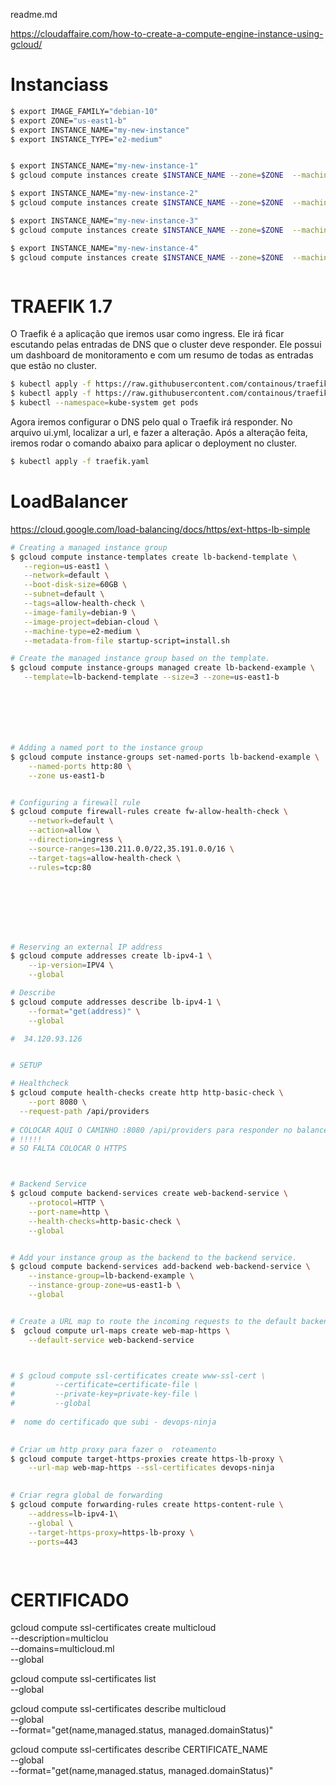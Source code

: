 readme.md

https://cloudaffaire.com/how-to-create-a-compute-engine-instance-using-gcloud/

# Instanciass

```sh
$ export IMAGE_FAMILY="debian-10"
$ export ZONE="us-east1-b"
$ export INSTANCE_NAME="my-new-instance"
$ export INSTANCE_TYPE="e2-medium"


$ export INSTANCE_NAME="my-new-instance-1"
$ gcloud compute instances create $INSTANCE_NAME --zone=$ZONE  --machine-type=$INSTANCE_TYPE  --boot-disk-size=120GB  --image-family=centos-7 --image-project=centos-cloud

$ export INSTANCE_NAME="my-new-instance-2"
$ gcloud compute instances create $INSTANCE_NAME --zone=$ZONE  --machine-type=$INSTANCE_TYPE  --boot-disk-size=120GB  --image-family=centos-7 --image-project=centos-cloud

$ export INSTANCE_NAME="my-new-instance-3"
$ gcloud compute instances create $INSTANCE_NAME --zone=$ZONE  --machine-type=$INSTANCE_TYPE  --boot-disk-size=120GB  --image-family=centos-7 --image-project=centos-cloud

$ export INSTANCE_NAME="my-new-instance-4"
$ gcloud compute instances create $INSTANCE_NAME --zone=$ZONE  --machine-type=$INSTANCE_TYPE  --boot-disk-size=120GB  --image-family=centos-7 --image-project=centos-cloud --metadata-from-file startup-script=install.sh



```




# TRAEFIK 1.7

O Traefik é a aplicação que iremos usar como ingress. Ele irá ficar escutando pelas entradas de DNS que o cluster deve responder. Ele possui um dashboard de  monitoramento e com um resumo de todas as entradas que estão no cluster.
```sh
$ kubectl apply -f https://raw.githubusercontent.com/containous/traefik/v1.7/examples/k8s/traefik-rbac.yaml
$ kubectl apply -f https://raw.githubusercontent.com/containous/traefik/v1.7/examples/k8s/traefik-ds.yaml
$ kubectl --namespace=kube-system get pods
```
Agora iremos configurar o DNS pelo qual o Traefik irá responder. No arquivo ui.yml, localizar a url, e fazer a alteração. Após a alteração feita, iremos rodar o comando abaixo para aplicar o deployment no cluster.
```sh
$ kubectl apply -f traefik.yaml
```




# LoadBalancer


https://cloud.google.com/load-balancing/docs/https/ext-https-lb-simple

```sh
# Creating a managed instance group
$ gcloud compute instance-templates create lb-backend-template \
   --region=us-east1 \
   --network=default \
   --boot-disk-size=60GB \
   --subnet=default \
   --tags=allow-health-check \
   --image-family=debian-9 \
   --image-project=debian-cloud \
   --machine-type=e2-medium \
   --metadata-from-file startup-script=install.sh

# Create the managed instance group based on the template.
$ gcloud compute instance-groups managed create lb-backend-example \
   --template=lb-backend-template --size=3 --zone=us-east1-b







# Adding a named port to the instance group
$ gcloud compute instance-groups set-named-ports lb-backend-example \
    --named-ports http:80 \
    --zone us-east1-b


# Configuring a firewall rule
$ gcloud compute firewall-rules create fw-allow-health-check \
    --network=default \
    --action=allow \
    --direction=ingress \
    --source-ranges=130.211.0.0/22,35.191.0.0/16 \
    --target-tags=allow-health-check \
    --rules=tcp:80








# Reserving an external IP address
$ gcloud compute addresses create lb-ipv4-1 \
    --ip-version=IPV4 \
    --global

# Describe
$ gcloud compute addresses describe lb-ipv4-1 \
    --format="get(address)" \
    --global

#  34.120.93.126


# SETUP

# Healthcheck
$ gcloud compute health-checks create http http-basic-check \
	--port 8080 \
  --request-path /api/providers
    
# COLOCAR AQUI O CAMINHO :8080 /api/providers para responder no balanceador
# !!!!!
# SO FALTA COLOCAR O HTTPS



# Backend Service
$ gcloud compute backend-services create web-backend-service \
    --protocol=HTTP \
    --port-name=http \
    --health-checks=http-basic-check \
    --global


# Add your instance group as the backend to the backend service.
$ gcloud compute backend-services add-backend web-backend-service \
    --instance-group=lb-backend-example \
    --instance-group-zone=us-east1-b \
    --global


# Create a URL map to route the incoming requests to the default backend service.
$  gcloud compute url-maps create web-map-https \
    --default-service web-backend-service



# $ gcloud compute ssl-certificates create www-ssl-cert \
#         --certificate=certificate-file \
#         --private-key=private-key-file \
#         --global
    
#  nome do certificado que subi - devops-ninja

    
# Criar um http proxy para fazer o  roteamento
$ gcloud compute target-https-proxies create https-lb-proxy \
    --url-map web-map-https --ssl-certificates devops-ninja
    

# Criar regra global de forwarding 
$ gcloud compute forwarding-rules create https-content-rule \
    --address=lb-ipv4-1\
    --global \
    --target-https-proxy=https-lb-proxy \
    --ports=443

    

```







# CERTIFICADO


gcloud compute ssl-certificates create multicloud \
    --description=multiclou \
    --domains=multicloud.ml \
    --global


gcloud compute ssl-certificates list \
   --global


gcloud compute ssl-certificates describe multicloud \
   --global \
   --format="get(name,managed.status, managed.domainStatus)"

gcloud compute ssl-certificates describe CERTIFICATE_NAME \
   --global \
   --format="get(name,managed.status, managed.domainStatus)"